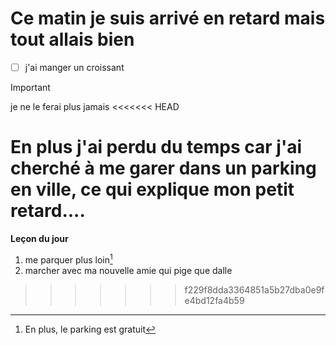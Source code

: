 # Ce matin je suis arrivé en retard mais tout allais bien
- [ ]   j'ai manger un croissant
> [!IMPORTANT]
> je ne le ferai plus jamais
<<<<<<< HEAD

En plus j'ai perdu du temps car j'ai cherché à me garer dans un parking en ville, ce qui explique mon petit retard....
=======
**Leçon du jour**
1. me parquer plus loin[^1]
1. marcher avec ma nouvelle amie qui pige que dalle

[^1]: En plus, le parking est gratuit
>>>>>>> f229f8dda3364851a5b27dba0e9fe4bd12fa4b59

